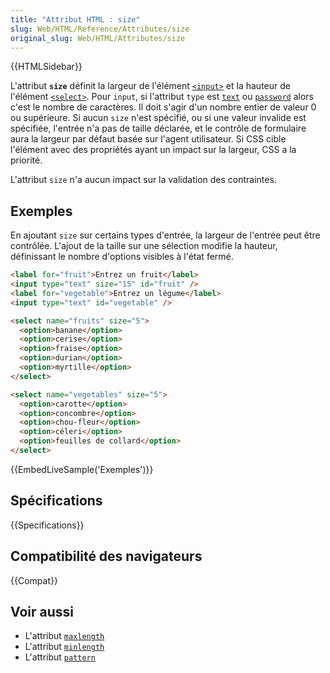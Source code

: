 ```yaml
---
title: "Attribut HTML : size"
slug: Web/HTML/Reference/Attributes/size
original_slug: Web/HTML/Attributes/size
---
```


{{HTMLSidebar}}

L'attribut **`size`** définit la largeur de l'élément [`<input>`](/fr/docs/Web/HTML/Element/input) et la hauteur de l'élément [`<select>`](/fr/docs/Web/HTML/Element/select). Pour `input`, si l'attribut `type` est [`text`](/fr/docs/Web/HTML/Element/input/text) ou [`password`](/fr/docs/Web/HTML/Element/input/password) alors c'est le nombre de caractères. Il doit s'agir d'un nombre entier de valeur 0 ou supérieure. Si aucun `size` n'est spécifié, ou si une valeur invalide est spécifiée, l'entrée n'a pas de taille déclarée, et le contrôle de formulaire aura la largeur par défaut basée sur l'agent utilisateur. Si CSS cible l'élément avec des propriétés ayant un impact sur la largeur, CSS a la priorité.

L'attribut `size` n'a aucun impact sur la validation des contraintes.

## Exemples

En ajoutant `size` sur certains types d'entrée, la largeur de l'entrée peut être contrôlée. L'ajout de la taille sur une sélection modifie la hauteur, définissant le nombre d'options visibles à l'état fermé.

```html
<label for="fruit">Entrez un fruit</label>
<input type="text" size="15" id="fruit" />
<label for="vegetable">Entrez un légume</label>
<input type="text" id="vegetable" />

<select name="fruits" size="5">
  <option>banane</option>
  <option>cerise</option>
  <option>fraise</option>
  <option>durian</option>
  <option>myrtille</option>
</select>

<select name="vegetables" size="5">
  <option>carotte</option>
  <option>concombre</option>
  <option>chou-fleur</option>
  <option>céleri</option>
  <option>feuilles de collard</option>
</select>
```

{{EmbedLiveSample('Exemples')}}

## Spécifications

{{Specifications}}

## Compatibilité des navigateurs

{{Compat}}

## Voir aussi

- L'attribut [`maxlength`](/fr/docs/Web/HTML/Attributes/maxlength)
- L'attribut [`minlength`](/fr/docs/Web/HTML/Attributes/minlength)
- L'attribut [`pattern`](/fr/docs/Web/HTML/Attributes/pattern)
